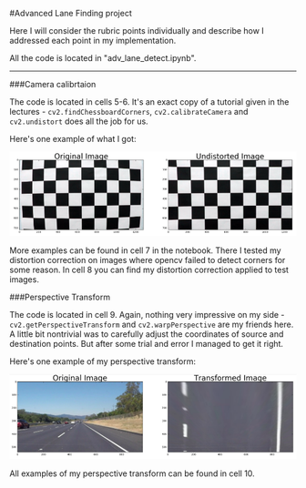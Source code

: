 #Advanced Lane Finding project

[//]: # (Image References)

[image1]: ./images/undistort.example.png "Undistorted"
[image2]: ./images/transformed.example.png "Transformed"

Here I will consider the rubric points individually and describe how I addressed each point in my implementation.

All the code is located in "adv_lane_detect.ipynb".

---

###Camera calibrtaion

The code is located in cells 5-6. It's an exact copy of a tutorial given in the lectures - `cv2.findChessboardCorners`, `cv2.calibrateCamera` and `cv2.undistort` does all the job for us.

Here's one example of what I got:

![alt text][image1]

More examples can be found in cell 7 in the notebook. There I tested my distortion correction on images where opencv failed to detect corners for some reason. In cell 8 you can find my distortion correction applied to test images.

###Perspective Transform

The code is located in cell 9. Again, nothing very impressive on my side - `cv2.getPerspectiveTransform` and `cv2.warpPerspective` are my friends here. A little bit nontrivial was to carefully adjust the coordinates of source and destination points. But after some trial and error I managed to get it right.

Here's one example of my perspective transform:

![alt text][image2]

All examples of my perspective transform can be found in cell 10.

